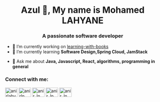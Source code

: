 <h1 align="center">Azul 👋, My name is Mohamed LAHYANE</h1>
<h3 align="center">A passionate software developer</h3>

- 🔭 I’m currently working on [learning-with-books](https://github.com/Anir-Ln/learning-with-books)
- 🌱 I’m currently learning **Software Design,Spring Cloud, JamStack**

<!-- - 👯 I’m looking to collaborate on [learn-english-using-pdf-books](https://github.com/Anir-Ln/learn-english-using-pdf-books) -->

- 💬 Ask me about **Java, Javascript, React, algorithms, programming in general**

<h3 align="left">Connect with me:</h3>
<p align="left">
<a href="https://twitter.com/anirlahyane" target="blank"><img align="center" src="https://raw.githubusercontent.com/rahuldkjain/github-profile-readme-generator/master/src/images/icons/Social/twitter.svg" alt="anirlahyane" height="30" width="40" /></a>
<a href="https://www.linkedin.com/in/anirln" target="blank"><img align="center" src="https://raw.githubusercontent.com/rahuldkjain/github-profile-readme-generator/master/src/images/icons/Social/linked-in-alt.svg" alt="anirln" height="30" width="40" /></a>
<a href="https://www.hackerrank.com/anir_ln" target="blank"><img align="center" src="https://raw.githubusercontent.com/rahuldkjain/github-profile-readme-generator/master/src/images/icons/Social/hackerrank.svg" alt="anir_ln" height="30" width="40" /></a>
<a href="https://codeforces.com/profile/anir_ln" target="blank"><img align="center" src="https://raw.githubusercontent.com/rahuldkjain/github-profile-readme-generator/master/src/images/icons/Social/codeforces.svg" alt="anir_ln" height="30" width="40" /></a>
<a href="https://www.leetcode.com/anir_ln" target="blank"><img align="center" src="https://raw.githubusercontent.com/rahuldkjain/github-profile-readme-generator/master/src/images/icons/Social/leet-code.svg" alt="anir_ln" height="30" width="40" /></a>
</p>
